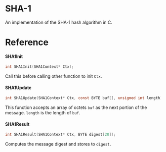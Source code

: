 SHA-1
=====
An implementation of the SHA-1 hash algorithm in C.

# Reference

#### SHA1Init

```C
int SHA1Init(SHA1Context* Ctx);
```

Call this before calling other function to init `Ctx`.

#### SHA1Update

```C
int SHA1Update(SHA1Context* Ctx, const BYTE buf[], unsigned int length);
```

This function accepts an array of octets `buf` as the next portion of the message. `length` is the length of `buf`.

#### SHA1Result

```C
int SHA1Result(SHA1Context* Ctx, BYTE digest[20]);
```
Computes the message digest and stores to `digest`.
